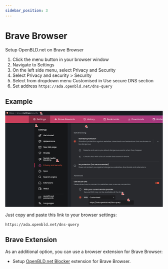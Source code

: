 ```yaml
---
sidebar_position: 3
---
```


# Brave Browser

Setup OpenBLD.net on Brave Browser

1. Click the menu button in your browser window
2. Navigate to Settings
3. On the left side menu, select Privacy and Security
4. Select Privacy and security > Security
5. Select from dropdown menu Customised in Use secure DNS section
6. Set address `https://ada.openbld.net/dns-query`

## Example

![Setup OpenBLD.net - Brave Browser](./setup-openbld-dns-brave-browser.jpg)

Just copy and paste this link to your browser settings:

```shell
https://ada.openbld.net/dns-query
```

## Brave Extension

As an additional option, you can use a browser extension for Brave Browser:

* Setup [OpenBLD.net Blocker](/docs/get-started/setup-browsers/extensions/) extension for Brave Browser.
